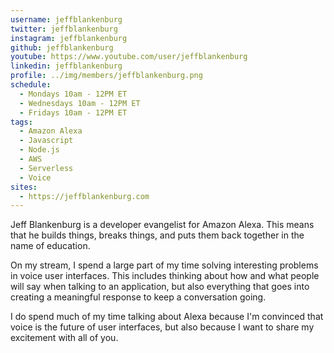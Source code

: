 ```yaml
---
username: jeffblankenburg
twitter: jeffblankenburg
instagram: jeffblankenburg
github: jeffblankenburg
youtube: https://www.youtube.com/user/jeffblankenburg
linkedin: jeffblankenburg
profile: ../img/members/jeffblankenburg.png
schedule:
  - Mondays 10am - 12PM ET
  - Wednesdays 10am - 12PM ET
  - Fridays 10am - 12PM ET
tags:
  - Amazon Alexa
  - Javascript
  - Node.js
  - AWS
  - Serverless
  - Voice
sites:
  - https://jeffblankenburg.com
---
```

Jeff Blankenburg is a developer evangelist for Amazon Alexa.  This means that he builds things, breaks things, and puts them back together in the name of education.

On my stream, I spend a large part of my time solving interesting problems in voice user interfaces.  This includes thinking about how and what people will say when talking to an application, but also everything that goes into creating a meaningful response to keep a conversation going.

I do spend much of my time talking about Alexa because I'm convinced that voice is the future of user interfaces, but also because I want to share my excitement with all of you.

